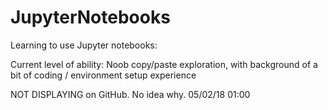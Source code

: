 # JupyterNotebooks

Learning to use Jupyter notebooks:

Current level of ability: Noob copy/paste exploration, with background of a bit of coding / environment setup experience

NOT DISPLAYING on GitHub. No idea why. 05/02/18 01:00

